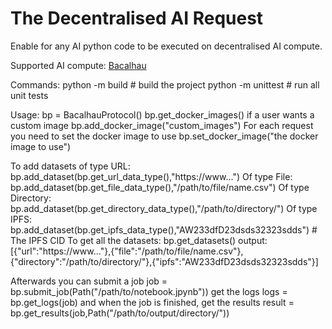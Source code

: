 # The Decentralised AI Request 

Enable for any AI python code to be executed on decentralised AI compute.

Supported AI compute:
[Bacalhau](https://bacalhau.org)

Commands:
python -m build # build the project
python -m unittest # run all unit tests

Usage:
bp = BacalhauProtocol()
bp.get_docker_images()
if a user wants a custom image
bp.add_docker_image("custom_images")
For each request you need to set the docker image to use
bp.set_docker_image("the docker image to use")

To add datasets of type URL:
bp.add_dataset(bp.get_url_data_type(),"https://www...")
Of type File:
bp.add_dataset(bp.get_file_data_type(),"/path/to/file/name.csv")
Of type Directory:
bp.add_dataset(bp.get_directory_data_type(),"/path/to/directory/")
Of type IPFS:
bp.add_dataset(bp.get_ipfs_data_type(),"AW233dfD23dsds32323sdds") # The IPFS CID
To get all the datasets:
bp.get_datasets()
output: [{"url":"https://www..."},{"file":"/path/to/file/name.csv"},{"directory":"/path/to/directory/"},{"ipfs":"AW233dfD23dsds32323sdds"}]

Afterwards you can submit a job
job = bp.submit_job(Path("/path/to/notebook.jpynb"))
get the logs
logs = bp.get_logs(job) 
and when the job is finished, get the results
result = bp.get_results(job,Path("/path/to/output/directory/"))